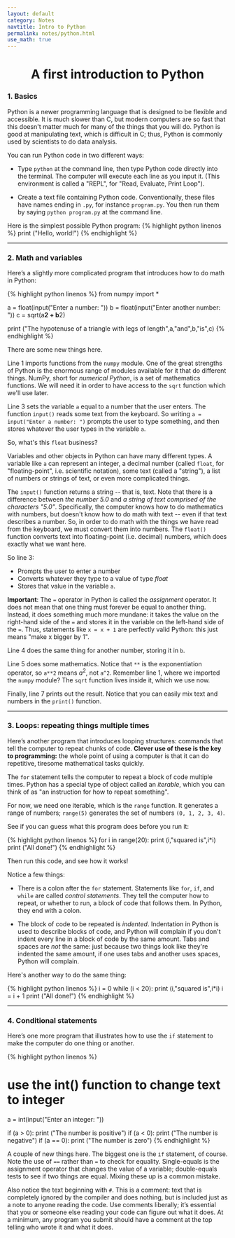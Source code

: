 ```yaml
---
layout: default
category: Notes
navtitle: Intro to Python
permalink: notes/python.html
use_math: true
---
```


<center><h1>A first introduction to Python</h1></center>

### 1. Basics

Python is a newer programming language that is designed to be flexible and accessible.
It is much slower than C, but modern computers are so fast that this doesn't matter much
for many of the things that you will do. Python is good at manipulating text,
which is difficult in C; thus, Python is commonly used by scientists to do data analysis.

You can run Python code in two different ways:

* Type `python` at the command line, then type Python code directly into the terminal. The
  computer will execute each line as you input it. (This environment is called a "REPL", for
  "Read, Evaluate, Print Loop").

* Create a text file containing Python code. Conventionally, these files have names ending in `.py`, for instance
  `program.py`. You then run them by saying `python program.py` at the command line.

Here is the simplest possible Python program:
{% highlight python linenos %}
print ("Hello, world!")
{% endhighlight %}

---

### 2. Math and variables

Here’s a slightly more complicated program that introduces how to do math in Python:

{% highlight python linenos %}
from numpy import *

a = float(input("Enter a number: "))
b = float(input("Enter another number: "))
c = sqrt(a**2 + b**2)

print ("The hypotenuse of a triangle with legs of length",a,"and",b,"is",c)
{% endhighlight %}

There are some new things here.

Line 1 imports functions from the `numpy` module. One of the great strengths of Python is the enormous
range of modules available for it that do different things. NumPy, short for *numerical Python*, is a set
of mathematics functions. We will need it in order to have access to the `sqrt` function which we'll use later.

Line 3 sets the variable `a` equal to a number that the user enters. The function `input()` reads some text from the keyboard.
So writing `a = input("Enter a number: ")` prompts the user to type something, and then stores whatever the user types
in the variable `a`.

So, what's this `float` business?

Variables and other objects in Python can have many different types. A variable like `a` can represent an integer, a decimal number 
(called `float`, for "floating-point", i.e. scientific notation), some text (called a "string"), a list of numbers or strings of text, or even more 
complicated things.

The `input()` function returns a string -- that is, text. Note that there is a difference between *the number 5.0* and *a string of text comprised of
the characters "5.0"*. Specifically, the computer knows how to do mathematics with numbers, but doesn't know how to do math with text -- even if that
text describes a number. So, in order to do math with the things we have read from the keyboard, we must
convert them into numbers. The `float()` function converts text into floating-point (i.e. decimal) numbers, which does exactly 
what we want here.

So line 3:

* Prompts the user to enter a number
* Converts whatever they type to a value of type *float*
* Stores that value in the variable `a`.

**Important**: The `=` operator in Python is called the *assignment* operator. It does not mean that one thing must forever be equal to another thing.
Instead, it does something much more mundane: it takes the value on the right-hand side of the `=` and stores it in the variable on the left-hand
side of the `=`. Thus, statements like `x = x + 1` are perfectly valid Python: this just means "make x bigger by 1".

Line 4 does the same thing for another number, storing it in `b`.

Line 5 does some mathematics. Notice that `**` is the exponentiation operator, so `a**2` means $a^2$, not `a^2`. Remember line 1, where we 
imported the `numpy` module? The `sqrt` function lives inside it, which we use now.

Finally, line 7 prints out the result. Notice that you can easily mix text and numbers in the `print()` function.

---

### 3. Loops: repeating things multiple times

Here’s another program that introduces looping structures: commands that tell the computer
to repeat chunks of code. **Clever use of these is the key to programming:** the whole
point of using a computer is that it can do repetitive, tiresome mathematical tasks quickly.

The `for` statement tells the computer to repeat a block of code multiple times. Python has a 
special type of object called an *iterable*, which you can think of as "an instruction for how
to repeat something".

For now, we need one iterable, which is the `range` function. It generates a range of numbers;
`range(5)` generates the set of numbers `(0, 1, 2, 3, 4)`.

See if you can guess what this program does before you run it:

{% highlight python linenos %}
for i in range(20):
    print (i,"squared is",i*i)
print ("All done!")
{% endhighlight %}

Then run this code, and see how it works!

Notice a few things:

* There is a colon after the `for` statement. Statements like `for`, `if`, and `while` are called *control statements*.
They tell the computer how to repeat, or whether to run, a block of code that follows them. In Python, they end with a colon.

* The block of code to be repeated is *indented*. Indentation in Python is used to describe blocks of code, and Python will
complain if you don't indent every line in a block of code by the same amount. Tabs and spaces are *not* the same: just because
two things look like they're indented the same amount, if one uses tabs and another uses spaces, Python will complain.

Here's another way to do the same thing:

{% highlight python linenos %}
i = 0
while (i < 20):
    print (i,"squared is",i*i)
    i = i + 1
print ("All done!")
{% endhighlight %}

---

### 4. Conditional statements

Here’s one more program that illustrates how to use the `if` statement to make the computer do one thing or another.

{% highlight python linenos %}
# use the int() function to change text to integer
a = int(input("Enter an integer: "))  

if (a > 0):
    print ("The number is positive")
if (a < 0):
    print ("The number is negative")
if (a == 0):
    print ("The number is zero")
{% endhighlight %}

A couple of new things here. The biggest one is the `if` statement, of course. Note the
use of `==` rather than `=` to check for equality. Single-equals is the assignment operator that
changes the value of a variable; double-equals tests to see if two things are equal. Mixing
these up is a common mistake.

Also notice the text beginning with `#`. This is a comment: text that is completely
ignored by the compiler and does nothing, but is included just as a note to anyone reading
the code. Use comments liberally; it’s essential that you or someone else reading your code
can figure out what it does. At a minimum, any program you submit should have a comment
at the top telling who wrote it and what it does. 

